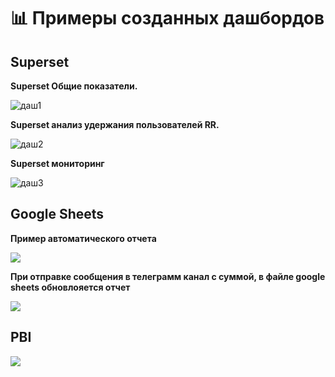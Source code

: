# 📊 Примеры созданных дашбордов 

## Superset 
**Superset Общие показатели.**

![даш1](https://github.com/yanashub/images/blob/main/Superset%20%D0%9E%D0%B1%D1%89%D0%B8%D0%B5%20%D0%BF%D0%BE%D0%BA%D0%B0%D0%B7%D0%B0%D1%82%D0%B5%D0%BB%D0%B8.jpg)

**Superset анализ удержания пользователей RR.**

![даш2](https://github.com/yanashub/images/blob/main/Superset%20%D0%B0%D0%BD%D0%B0%D0%BB%D0%B8%D0%B7%20%D1%83%D0%B4%D0%B5%D1%80%D0%B6%D0%B0%D0%BD%D0%B8%D1%8F%20%D0%BF%D0%BE%D0%BB%D1%8C%D0%B7%D0%BE%D0%B2%D0%B0%D1%82%D0%B5%D0%BB%D0%B5%D0%B9%20RR.jpg)

**Superset мониторинг**

![даш3](https://github.com/yanashub/images/blob/main/Superset%20%D0%BC%D0%BE%D0%BD%D0%B8%D1%82%D0%BE%D1%80%D0%B8%D0%BD%D0%B3.jpg)

## Google Sheets 
**Пример автоматического отчета**

![](https://github.com/yanashub/images/blob/main/Walmart.jpg)

**При отправке сообщения в телеграмм канал с суммой, в файле google sheets обновлояется отчет**

![](https://github.com/yanashub/images/blob/main/%D0%A2%D0%B5%D1%81%D1%82%20%D0%B1%D0%BE%D1%82%20%D1%81%D0%B2%D0%BE%D0%B4.jpg)

## PBI

![](https://github.com/yanashub/images/blob/main/PBI%20%D0%BE%D0%B1%D1%89%D0%B8%D0%B5%20%D0%BF%D1%80%D0%BE%D0%B4%D0%B0%D0%B6%D0%B8.jpg)
